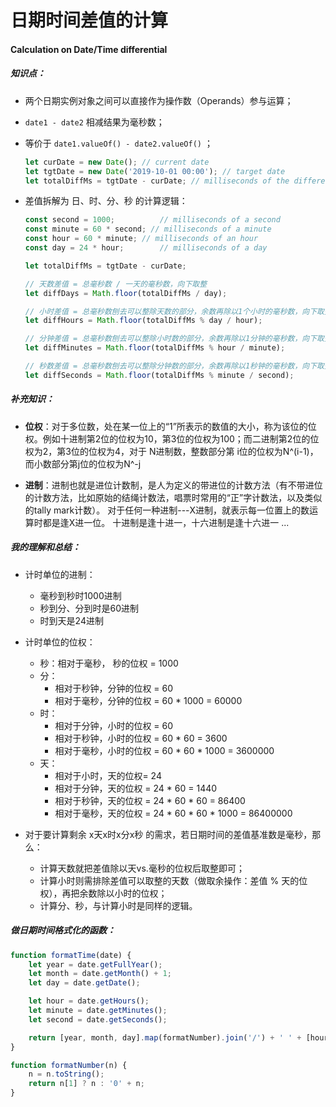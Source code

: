 # 日期时间差值的计算

#### Calculation on Date/Time differential



##### 知识点：

* 两个日期实例对象之间可以直接作为操作数（Operands）参与运算；

* `date1 - date2` 相减结果为毫秒数；

* 等价于 `date1.valueOf() - date2.valueOf()` ；

  ```js
  let curDate = new Date(); // current date
  let tgtDate = new Date('2019-10-01 00:00'); // target date
  let totalDiffMs = tgtDate - curDate; // milliseconds of the differential
  ```

  

* 差值拆解为 日、时、分、秒 的计算逻辑：

  ```js
  const second = 1000;  		// milliseconds of a second
  const minute = 60 * second; // milliseconds of a minute
  const hour = 60 * minute;	// milliseconds of an hour
  const day = 24 * hour;		// milliseconds of a day
  
  let totalDiffMs = tgtDate - curDate; 
  
  // 天数差值 = 总毫秒数 / 一天的毫秒数，向下取整
  let diffDays = Math.floor(totalDiffMs / day);
  
  // 小时差值 = 总毫秒数刨去可以整除天数的部分，余数再除以1个小时的毫秒数，向下取整
  let diffHours = Math.floor(totalDiffMs % day / hour); 
  
  // 分钟差值 = 总毫秒数刨去可以整除小时数的部分，余数再除以1分钟的毫秒数，向下取整
  let diffMinutes = Math.floor(totalDiffMs % hour / minute);
  
  // 秒数差值 = 总毫秒数刨去可以整除分钟数的部分，余数再除以1秒钟的毫秒数，向下取整
  let diffSeconds = Math.floor(totalDiffMs % minute / second);
  ```

  

##### 补充知识：

* **位权**：对于多位数，处在某一位上的“1”所表示的数值的大小，称为该位的位权。例如十进制第2位的位权为10，第3位的位权为100；而二进制第2位的位权为2，第3位的位权为4，对于 N进制数，整数部分第 i位的位权为N^(i-1)，而小数部分第j位的位权为N^-j

* **进制**：进制也就是进位计数制，是人为定义的带进位的计数方法（有不带进位的计数方法，比如原始的结绳计数法，唱票时常用的“正”字计数法，以及类似的tally mark计数）。 对于任何一种进制---X进制，就表示每一位置上的数运算时都是逢X进一位。 十进制是逢十进一，十六进制是逢十六进一 ...





##### 我的理解和总结：

* 计时单位的进制：
  * 毫秒到秒时1000进制
  * 秒到分、分到时是60进制
  * 时到天是24进制

* 计时单位的位权：
  * 秒：相对于毫秒， 秒的位权 = 1000
  * 分：
    * 相对于秒钟，分钟的位权 = 60
    * 相对于毫秒，分钟的位权 = 60 * 1000 = 60000
  * 时：
    * 相对于分钟，小时的位权 = 60
    * 相对于秒钟，小时的位权 = 60 * 60 = 3600
    * 相对于毫秒，小时的位权 = 60 * 60 * 1000 = 3600000
  * 天：
    * 相对于小时，天的位权= 24
    * 相对于分钟，天的位权 = 24 * 60 = 1440
    * 相对于秒钟，天的位权 = 24 * 60 * 60 = 86400
    * 相对于毫秒，天的位权 = 24 * 60 * 60 * 1000 = 86400000



* 对于要计算剩余 x天x时x分x秒 的需求，若日期时间的差值基准数是毫秒，那么：
  * 计算天数就把差值除以天vs.毫秒的位权后取整即可；
  * 计算小时则需排除差值可以取整的天数（做取余操作：差值 % 天的位权），再把余数除以小时的位权；
  * 计算分、秒，与计算小时是同样的逻辑。





##### 做日期时间格式化的函数：

```js
function formatTime(date) {
    let year = date.getFullYear();
    let month = date.getMonth() + 1;
    let day = date.getDate();

    let hour = date.getHours();
    let minute = date.getMinutes();
    let second = date.getSeconds();

    return [year, month, day].map(formatNumber).join('/') + ' ' + [hour, minute, second].map(formatNumber).join(':');
}

function formatNumber(n) {
    n = n.toString();
    return n[1] ? n : '0' + n;
}
```

